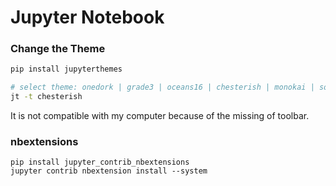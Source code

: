 # Jupyter Notebook

### Change the Theme

[GitHub]: https://github.com/dunovank/jupyter-themes

```bash
pip install jupyterthemes
```

```bash
# select theme: onedork | grade3 | oceans16 | chesterish | monokai | solarizedl | solarizedd
jt -t chesterish
```

It is not compatible with my computer because of the missing of toolbar.

### nbextensions

```
pip install jupyter_contrib_nbextensions
jupyter contrib nbextension install --system
```

